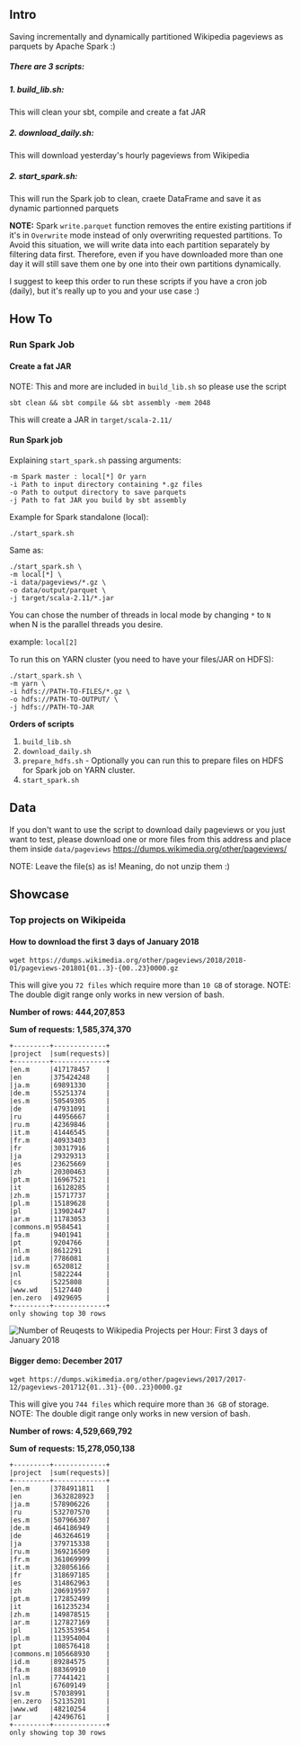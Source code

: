 ## Intro

Saving incrementally and dynamically partitioned Wikipedia pageviews as parquets by Apache Spark :)

##### There are 3 scripts:
##### 1. build_lib.sh:
This will clean your sbt, compile and create a fat JAR
##### 2. download_daily.sh:
This will download yesterday's hourly pageviews from Wikipedia
##### 2. start_spark.sh:
This will run the Spark job to clean, craete DataFrame and save it as dynamic partionned parquets

**NOTE:** Spark `write.parquet` function removes the entire existing partitions if it's in `Overwrite` mode instead of only overwriting requested partitions. To Avoid this situation, we will write data into each partition separately by filtering data first. 
Therefore, even if you have downloaded more than one day it will still save them one by one into their own partitions dynamically.

I suggest to keep this order to run these scripts if you have a cron job (daily), but it's really up to you and your use case :)

## How To

### Run Spark Job
#### Create a fat JAR
NOTE: This and more are included in `build_lib.sh` so please use the script
```$xslt
sbt clean && sbt compile && sbt assembly -mem 2048
```
This will create a JAR in `target/scala-2.11/`

#### Run Spark job

Explaining `start_spark.sh` passing arguments:
```$xslt
-m Spark master : local[*] Or yarn
-i Path to input directory containing *.gz files
-o Path to output directory to save parquets
-j Path to fat JAR you build by sbt assembly
```
Example for Spark standalone (local):
```
./start_spark.sh
```
Same as:
```
./start_spark.sh \
-m local[*] \
-i data/pageviews/*.gz \
-o data/output/parquet \
-j target/scala-2.11/*.jar
```
You can chose the number of threads in local mode by changing `*` to `N` when N is the parallel threads you desire.

example: ```local[2]```

To run this on YARN cluster (you need to have your files/JAR on HDFS):
```
./start_spark.sh \
-m yarn \
-i hdfs://PATH-TO-FILES/*.gz \
-o hdfs://PATH-TO-OUTPUT/ \
-j hdfs://PATH-TO-JAR
```

**Orders of scripts**
1. `build_lib.sh`
2. `download_daily.sh`
3. `prepare_hdfs.sh` - Optionally you can run this to prepare files on HDFS for Spark job on YARN cluster.
4. `start_spark.sh`


## Data
If you don't want to use the script to download daily pageviews or you just want to test, please download one or more files from this address and place them inside `data/pageviews`
https://dumps.wikimedia.org/other/pageviews/

NOTE: Leave the file(s) as is! Meaning, do not unzip them :)

## Showcase
### Top projects on Wikipeida 

#### How to download the first 3 days of January 2018 
```
wget https://dumps.wikimedia.org/other/pageviews/2018/2018-01/pageviews-201801{01..3}-{00..23}0000.gz
```
This will give you `72 files` which require more than `10 GB` of storage.
NOTE: The double digit range only works in new version of bash.

**Number of rows: 444,207,853**

**Sum of requests: 1,585,374,370**

```
+---------+-------------+
|project  |sum(requests)|
+---------+-------------+
|en.m     |417178457    |
|en       |375424248    |
|ja.m     |69891330     |
|de.m     |55251374     |
|es.m     |50549305     |
|de       |47931091     |
|ru       |44956667     |
|ru.m     |42369846     |
|it.m     |41446545     |
|fr.m     |40933403     |
|fr       |30317916     |
|ja       |29329313     |
|es       |23625669     |
|zh       |20300463     |
|pt.m     |16967521     |
|it       |16128285     |
|zh.m     |15717737     |
|pl.m     |15189628     |
|pl       |13902447     |
|ar.m     |11783053     |
|commons.m|9584541      |
|fa.m     |9401941      |
|pt       |9204766      |
|nl.m     |8612291      |
|id.m     |7786081      |
|sv.m     |6520812      |
|nl       |5822244      |
|cs       |5225808      |
|www.wd   |5127440      |
|en.zero  |4929695      |
+---------+-------------+
only showing top 30 rows

```

![Number of Reuqests to Wikipedia Projects per Hour: First 3 days of January 2018](https://github.com/multivacplatform/multivac-wikipedia/blob/master/build_pageviews/data/images/wiki-pageviews-january2018.png)

#### Bigger demo: December 2017
```
wget https://dumps.wikimedia.org/other/pageviews/2017/2017-12/pageviews-201712{01..31}-{00..23}0000.gz
```
This will give you `744 files` which require more than `36 GB` of storage.
NOTE: The double digit range only works in new version of bash.


**Number of rows: 4,529,669,792**

**Sum of requests: 15,278,050,138**

```
+---------+-------------+
|project  |sum(requests)|
+---------+-------------+
|en.m     |3784911811   |
|en       |3632828923   |
|ja.m     |578906226    |
|ru       |532707570    |
|es.m     |507966307    |
|de.m     |464186949    |
|de       |463264619    |
|ja       |379715338    |
|ru.m     |369216509    |
|fr.m     |361069999    |
|it.m     |328056166    |
|fr       |318697185    |
|es       |314862963    |
|zh       |206919597    |
|pt.m     |172852499    |
|it       |161235234    |
|zh.m     |149878515    |
|ar.m     |127827169    |
|pl       |125353954    |
|pl.m     |113954004    |
|pt       |108576418    |
|commons.m|105668930    |
|id.m     |89284575     |
|fa.m     |88369910     |
|nl.m     |77441421     |
|nl       |67609149     |
|sv.m     |57038991     |
|en.zero  |52135201     |
|www.wd   |48210254     |
|ar       |42496761     |
+---------+-------------+
only showing top 30 rows
```
